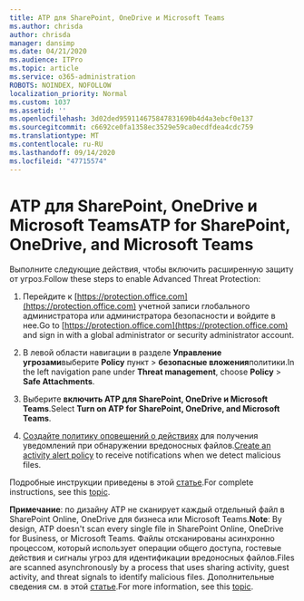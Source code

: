 ```yaml
---
title: ATP для SharePoint, OneDrive и Microsoft Teams
ms.author: chrisda
author: chrisda
manager: dansimp
ms.date: 04/21/2020
ms.audience: ITPro
ms.topic: article
ms.service: o365-administration
ROBOTS: NOINDEX, NOFOLLOW
localization_priority: Normal
ms.custom: 1037
ms.assetid: ''
ms.openlocfilehash: 3d02ded959114675847831690b4d4a3ebcf0e137
ms.sourcegitcommit: c6692ce0fa1358ec3529e59ca0ecdfdea4cdc759
ms.translationtype: MT
ms.contentlocale: ru-RU
ms.lasthandoff: 09/14/2020
ms.locfileid: "47715574"
---
```

# <a name="atp-for-sharepoint-onedrive-and-microsoft-teams"></a><span data-ttu-id="9645c-102">ATP для SharePoint, OneDrive и Microsoft Teams</span><span class="sxs-lookup"><span data-stu-id="9645c-102">ATP for SharePoint, OneDrive, and Microsoft Teams</span></span>

<span data-ttu-id="9645c-103">Выполните следующие действия, чтобы включить расширенную защиту от угроз.</span><span class="sxs-lookup"><span data-stu-id="9645c-103">Follow these steps to enable Advanced Threat Protection:</span></span>

1. <span data-ttu-id="9645c-104">Перейдите к [https://protection.office.com](https://protection.office.com) учетной записи глобального администратора или администратора безопасности и войдите в нее.</span><span class="sxs-lookup"><span data-stu-id="9645c-104">Go to [https://protection.office.com](https://protection.office.com) and sign in with a global administrator or security administrator account.</span></span>

2. <span data-ttu-id="9645c-105">В левой области навигации в разделе **Управление угрозами**выберите **Policy** пункт \> **безопасные вложения**политики.</span><span class="sxs-lookup"><span data-stu-id="9645c-105">In the left navigation pane under **Threat management**, choose **Policy** \> **Safe Attachments**.</span></span>

3. <span data-ttu-id="9645c-106">Выберите **включить ATP для SharePoint, OneDrive и Microsoft Teams**.</span><span class="sxs-lookup"><span data-stu-id="9645c-106">Select **Turn on ATP for SharePoint, OneDrive, and Microsoft Teams**.</span></span>

4. <span data-ttu-id="9645c-107">[Создайте политику оповещений о действиях](https://docs.microsoft.com/microsoft-365/compliance/create-activity-alerts) для получения уведомлений при обнаружении вредоносных файлов.</span><span class="sxs-lookup"><span data-stu-id="9645c-107">[Create an activity alert policy](https://docs.microsoft.com/microsoft-365/compliance/create-activity-alerts) to receive notifications when we detect malicious files.</span></span>

<span data-ttu-id="9645c-108">Подробные инструкции приведены в этой [статье](https://docs.microsoft.com/microsoft-365/security/office-365-security/turn-on-atp-for-spo-odb-and-teams).</span><span class="sxs-lookup"><span data-stu-id="9645c-108">For complete instructions, see this [topic](https://docs.microsoft.com/microsoft-365/security/office-365-security/turn-on-atp-for-spo-odb-and-teams).</span></span>

<span data-ttu-id="9645c-109">**Примечание**: по дизайну ATP не сканирует каждый отдельный файл в SharePoint Online, OneDrive для бизнеса или Microsoft Teams.</span><span class="sxs-lookup"><span data-stu-id="9645c-109">**Note**: By design, ATP doesn't scan every single file in SharePoint Online, OneDrive for Business, or Microsoft Teams.</span></span> <span data-ttu-id="9645c-110">Файлы отсканированы асинхронно процессом, который использует операции общего доступа, гостевые действия и сигналы угроз для идентификации вредоносных файлов.</span><span class="sxs-lookup"><span data-stu-id="9645c-110">Files are scanned asynchronously by a process that uses sharing activity, guest activity, and threat signals to identify malicious files.</span></span> <span data-ttu-id="9645c-111">Дополнительные сведения см. в этой [статье](https://docs.microsoft.com/microsoft-365/security/office-365-security/atp-for-spo-odb-and-teams).</span><span class="sxs-lookup"><span data-stu-id="9645c-111">For more information, see this [topic](https://docs.microsoft.com/microsoft-365/security/office-365-security/atp-for-spo-odb-and-teams).</span></span>
